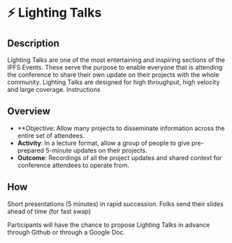 # ⚡️ Lighting Talks

## Description

Lighting Talks are one of the most entertaining and inspiring sections of the IPFS Events. These serve the purpose to enable everyone that is attending the conference to share their own update on their projects with the whole community. Lighting Talks are designed for high throughput, high velocity and large coverage.
Instructions

## Overview

- **Objective: Allow many projects to disseminate information across the entire set of attendees.
- **Activity**: In a lecture format, allow a group of people to give pre-prepared 5-minute updates on their projects.
- **Outcome**: Recordings of all the project updates and shared context for conference attendees to operate from.

## How

Short presentations (5 minutes) in rapid succession. Folks send their slides ahead of time (for fast swap) 

Participants will have the chance to propose Lighting Talks in advance through Github or through a Google Doc.
